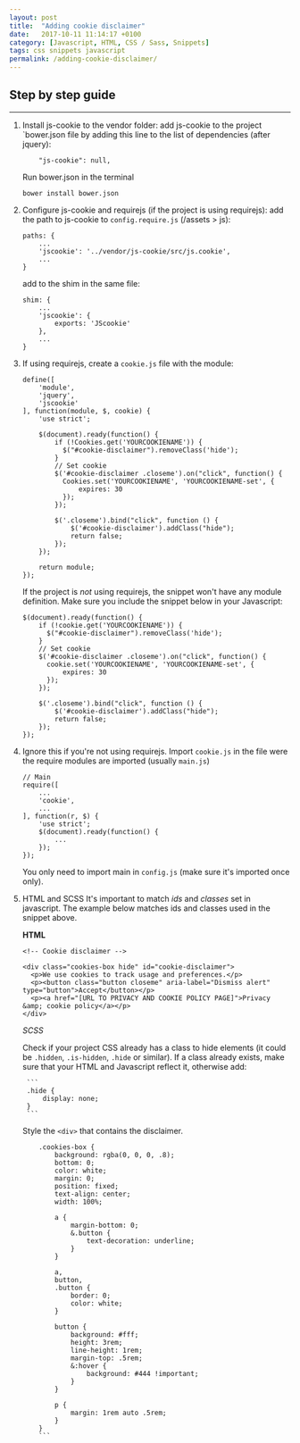 ```yaml
---
layout: post
title:  "Adding cookie disclaimer"
date:   2017-10-11 11:14:17 +0100
category: [Javascript, HTML, CSS / Sass, Snippets]
tags: css snippets javascript
permalink: /adding-cookie-disclaimer/
---
```


## Step by step guide
---


1. Install js-cookie to the vendor folder: add js-cookie to the project `bower.json file by adding this line to the list of dependencies (after jquery):

    ```
        "js-cookie": null,
    ```

    Run bower.json in the terminal

    ```
    bower install bower.json
    ```

2. Configure js-cookie and requirejs (if the project is using requirejs): add the path to js-cookie to `config.require.js` (/assets > js):

    ```
    paths: {
        ...
        'jscookie': '../vendor/js-cookie/src/js.cookie',
        ...
    }
    ```
    add to the shim in the same file:
    ```
    shim: {
        ...
        'jscookie': {
            exports: 'JScookie'
        },
        ...
    }
    ```

3. If using requirejs, create a `cookie.js` file with the module:

    ```
    define([
        'module',
        'jquery',
        'jscookie'
    ], function(module, $, cookie) {
        'use strict';

        $(document).ready(function() {
            if (!Cookies.get('YOURCOOKIENAME')) {
              $("#cookie-disclaimer").removeClass('hide');
            }
            // Set cookie
            $('#cookie-disclaimer .closeme').on("click", function() {
              Cookies.set('YOURCOOKIENAME', 'YOURCOOKIENAME-set', {
                  expires: 30
              });
            });

            $('.closeme').bind("click", function () {
                $('#cookie-disclaimer').addClass("hide");
                return false;
            });
        });

        return module;
    });
    ```

    If the project is *not* using requirejs, the snippet won't have any module definition. Make sure you include the snippet below in your Javascript:

    ```
    $(document).ready(function() {
        if (!cookie.get('YOURCOOKIENAME')) {
          $("#cookie-disclaimer").removeClass('hide');
        }
        // Set cookie
        $('#cookie-disclaimer .closeme').on("click", function() {
          cookie.set('YOURCOOKIENAME', 'YOURCOOKIENAME-set', {
              expires: 30
          });
        });

        $('.closeme').bind("click", function () {
            $('#cookie-disclaimer').addClass("hide");
            return false;
        });
    });
    ```

4. Ignore this if you're not using requirejs.
    Import `cookie.js` in the file were the require modules are imported (usually `main.js`)

    ```
    // Main
    require([
        ...
        'cookie',
        ...
    ], function(r, $) {
        'use strict';
        $(document).ready(function() {
            ...
        });
    });
    ```
    You only need to import main in `config.js` (make sure it's imported once only).

5. HTML and SCSS
    It's important to match *ids* and *classes* set in javascript. The example below matches ids and classes used in the snippet above.

    **HTML**


    ```
    <!-- Cookie disclaimer -->
    
    <div class="cookies-box hide" id="cookie-disclaimer">
      <p>We use cookies to track usage and preferences.</p>
      <p><button class="button closeme" aria-label="Dismiss alert" type="button">Accept</button></p>
      <p><a href="[URL TO PRIVACY AND COOKIE POLICY PAGE]">Privacy &amp; cookie policy</a></p>
    </div>
    ```

    *SCSS*


    Check if your project CSS already has a class to hide elements (it could be `.hidden`, `.is-hidden`, `.hide` or similar).
    If a class already exists, make sure that your HTML and Javascript reflect it, otherwise add:


        ```
        .hide {
            display: none;
        }
        ```


    Style the `<div>` that contains the disclaimer.


    ```
        .cookies-box {
            background: rgba(0, 0, 0, .8);
            bottom: 0;
            color: white;
            margin: 0;
            position: fixed;
            text-align: center;
            width: 100%;
            
            a {
                margin-bottom: 0;
                &.button {
                    text-decoration: underline;
                }
            }
            
            a,
            button,
            .button {
                border: 0;
                color: white;
            }
            
            button {
                background: #fff;
                height: 3rem;
                line-height: 1rem;
                margin-top: .5rem;
                &:hover {
                    background: #444 !important;
                }
            }
            
            p {
                margin: 1rem auto .5rem;
            }
        }
        ```

